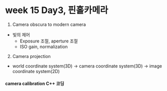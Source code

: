# week 15 Day3, 핀홀카메라

1. Camera obscura to modern camera
* 빛의 제어
  * Exposure 조절, aperture 조절
  * ISO gain, normalization

2. Camera projection
* world coordinate system(3D) -> camera coordinate system(3D) -> image coordinate system(2D)

#### camera calibration C++ 코딩

